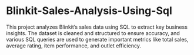 # Blinkit-Sales-Analysis-Using-Sql
This project analyzes Blinkit’s sales data using SQL to extract key business insights. The dataset is cleaned and structured to ensure accuracy, and various SQL queries are used to generate important metrics like total sales, average rating, item performance, and outlet efficiency.
